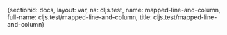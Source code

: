 {sectionid: docs, layout: var, ns: cljs.test, name: mapped-line-and-column, full-name: cljs.test/mapped-line-and-column,
  title: cljs.test/mapped-line-and-column}
